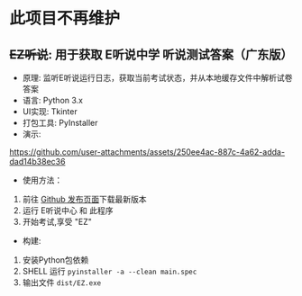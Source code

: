 # **此项目不再维护**

## ~~EZ听说~~: 用于获取 E听说中学 听说测试答案（广东版）
+ 原理: 监听E听说运行日志，获取当前考试状态，并从本地缓存文件中解析试卷答案  
+ 语言: Python 3.x  
+ UI实现: Tkinter  
+ 打包工具: PyInstaller
+ 演示:   


https://github.com/user-attachments/assets/250ee4ac-887c-4a62-adda-dad14b38ec36


+ 使用方法：
1. 前往 [Github 发布页面](https://github.com/victor-egg/EZ-tingshuo/releases)下载最新版本
2. 运行 E听说中心 和 此程序
3. 开始考试,享受 "EZ"

+ 构建:
1. 安装Python包依赖
2. SHELL 运行 `pyinstaller -a --clean main.spec`
3. 输出文件 `dist/EZ.exe`